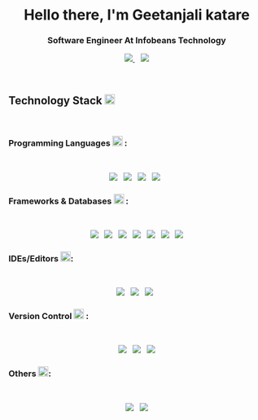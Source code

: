 <h1 align="center">Hello there, I'm Geetanjali katare</h1>
<h3 align="center">Software Engineer At Infobeans Technology</h3>
<p align="center"> 
    <a href='mailto.geetanjali2217@gmail.com'><img        src="https://camo.githubusercontent.com/571384769c09e0c66b45e39b5be70f68f552db3e2b2311bc2064f0d4a9f5983b/68747470733a2f2f696d672e736869656c64732e696f2f62616467652f476d61696c2d4431343833363f7374796c653d666f722d7468652d6261646765266c6f676f3d676d61696c266c6f676f436f6c6f723d7768697465" />
    </a>
&nbsp;&nbsp;
    <a href='https://www.linkedin.com/in/geetanjali-katare-812936169/'><img
            src="https://camo.githubusercontent.com/7e1a1a039c75a7c4d2a91d7f97bf0a1c2adcf7cb49b7dbbfc02963a4f9fdaca4/68747470733a2f2f696d672e736869656c64732e696f2f62616467652f6c696e6b6564696e2d2532333030373742352e7376673f7374796c653d666f722d7468652d6261646765266c6f676f3d6c696e6b6564696e266c6f676f436f6c6f723d7768697465" />
    </a>
</p>
<br>
<h2>Technology Stack <g-emoji fallback-src="https://github.githubassets.com/images/icons/emoji/unicode/1f4bb.png"> <img
            src="https://github.githubassets.com/images/icons/emoji/unicode/1f4bb.png" height='20px'
            width='20px' /></g-emoji></h2>
<br>

<h3>Programming Languages <g-emoji fallback-src="https://github.githubassets.com/images/icons/emoji/1f468-1f4bb.png">
        <img src="https://github.githubassets.com/images/icons/emoji/unicode/1f468-1f4bb.png" height='20px'
            width='20px' /></g-emoji> :</h3>
           <br>
           <p align="center">
<a href="https://img.shields.io/badge/html5-%23E34F26.svg?style=for-the-badge&logo=html5&logoColor=white"> <img
        src="https://img.shields.io/badge/html5-%23E34F26.svg?style=for-the-badge&logo=html5&logoColor=white" /></a>&nbsp;&nbsp;
<a><img
        src="https://img.shields.io/badge/typescript-%23007ACC.svg?style=for-the-badge&logo=typescript&logoColor=white" /></a>&nbsp;&nbsp;
<a><img
        src="https://img.shields.io/badge/javascript-%23323330.svg?style=for-the-badge&logo=javascript&logoColor=%23F7DF1E" /></a>&nbsp;&nbsp;
<a><img src="https://img.shields.io/badge/css3-%231572B6.svg?style=for-the-badge&logo=css3&logoColor=white" /></a>&nbsp;&nbsp;
  </p>

<h3>Frameworks & Databases <g-emoji fallback-src="https://github.githubassets.com/images/icons/emoji/unicode/1f4e6.png" > <img
            src="https://github.githubassets.com/images/icons/emoji/unicode/1f4e6.png" 
            width='20px' /></g-emoji> :</h3><br>

<p align="center">
<a><img src="https://img.shields.io/badge/react-%2320232a.svg?style=for-the-badge&logo=react&logoColor=%2361DAFB" /></a>&nbsp;&nbsp;
<a><img src="https://img.shields.io/badge/redux-%23593d88.svg?style=for-the-badge&logo=redux&logoColor=white" /></a>&nbsp;&nbsp;
<a><img src="https://img.shields.io/badge/Gatsby-%23663399.svg?style=for-the-badge&logo=gatsby&logoColor=white" /></a>&nbsp;&nbsp;
<a><img src="https://img.shields.io/badge/node.js-6DA55F?style=for-the-badge&logo=node.js&logoColor=white" /></a>&nbsp;&nbsp;
<a><img src="https://img.shields.io/badge/express.js-%23404d59.svg?style=for-the-badge&logo=express&logoColor=%2361DAFB" /></a>&nbsp;&nbsp;
<a><img src="https://img.shields.io/badge/MongoDB-%234ea94b.svg?style=for-the-badge&logo=mongodb&logoColor=white" /></a>&nbsp;&nbsp;
<a><img src="https://img.shields.io/badge/mysql-%2300f.svg?style=for-the-badge&logo=mysql&logoColor=white" /></a>
</p>
<h3>IDEs/Editors <g-emoji fallback-src="https://github.githubassets.com/images/icons/emoji/unicode/1f468-1f527.png" > <img
            src="https://github.githubassets.com/images/icons/emoji/unicode/1f468-1f527.png" 
            width='20px' /></g-emoji>:
</h3>
<br>
<p align="center">
<a><img src="https://img.shields.io/badge/Visual%20Studio%20Code-0078d7.svg?style=for-the-badge&logo=visual-studio-code&logoColor=white" /></a>&nbsp;&nbsp;
<a><img src="https://img.shields.io/badge/sublime_text-%23575757.svg?style=for-the-badge&logo=sublime-text&logoColor=important" /></a>&nbsp;&nbsp;
<a><img src="https://img.shields.io/badge/Codesandbox-040404?style=for-the-badge&logo=codesandbox&logoColor=DBDBDB" /></a>&nbsp;&nbsp;
</p>

<h3>Version Control <g-emoji fallback-src="https://github.githubassets.com/images/icons/emoji/unicode/1f527.png" > <img
            src="https://github.githubassets.com/images/icons/emoji/unicode/1f527.png" 
            width='20px' /></g-emoji> :</h3>
<br>
<p align="center">
<a><img src="https://img.shields.io/badge/github%20actions-%232671E5.svg?style=for-the-badge&logo=githubactions&logoColor=white" /></a>&nbsp;&nbsp;
<a><img src="https://img.shields.io/badge/git-%23F05033.svg?style=for-the-badge&logo=git&logoColor=white" /></a>&nbsp;&nbsp;
<a><img src="https://img.shields.io/badge/gitlab-%23181717.svg?style=for-the-badge&logo=gitlab&logoColor=white" /></a>
</p>

<h3>Others <g-emoji fallback-src="https://github.githubassets.com/images/icons/emoji/unicode/2795.png" > <img
            src="https://github.githubassets.com/images/icons/emoji/unicode/2795.png" 
            width='20px' /></g-emoji>: </h3>
<br>
<p align="center">
<a><img src="https://img.shields.io/badge/Postman-FF6C37?style=for-the-badge&logo=postman&logoColor=white" /></a>&nbsp;&nbsp;
<a href="https://linear.app/"><img src="https://img.shields.io/badge/Linear-003399?style=for-the-badge&logo=circle&logoColor=white" /></a>
  </p>

